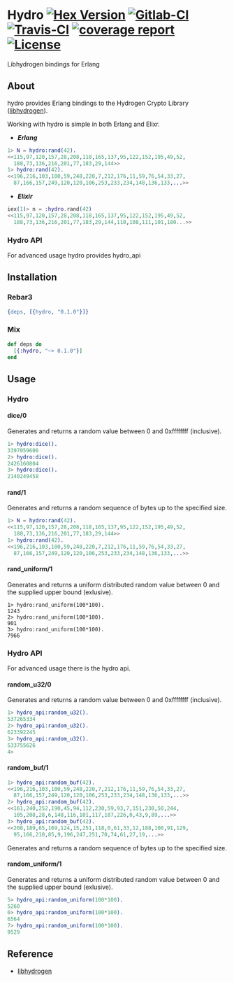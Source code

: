 Hydro [![Hex Version](https://img.shields.io/hexpm/v/hydro.svg)](https://hex.pm/packages/hydro) [![Gitlab-CI](https://gitlab.com/starbelly/hydro/badges/master/pipeline.svg)](https://gitlab.com/starbelly/hydro/commits/master) [![Travis-CI](https://travis-ci.com/starbelly/hydro.svg?branch=master)](https://travis-ci.com/starbelly/hydro) [![coverage report](https://gitlab.com/starbelly/hydro/badges/master/coverage.svg)](https://gitlab.com/starbelly/hydro/commits/master) [![License](https://img.shields.io/badge/License-MIT-blue.svg)]()
============

Libhydrogen bindings for Erlang

## About

hydro provides Erlang bindings to the Hydrogen Crypto Library ([libhydrogen](https://www.libhydrogen.org/doc/)).

Working with hydro is simple in both Erlang and Elixr.

- ***Erlang***
```erlang
1> N = hydro:rand(42).
<<115,97,120,157,28,208,118,165,137,95,122,152,195,49,52,
  188,73,136,216,201,77,183,29,144>>
1> hydro:rand(42).
<<196,216,103,100,59,248,220,7,212,176,11,59,76,54,33,27,
  87,166,157,249,120,120,106,253,233,234,148,136,133,...>>
```

- ***Elixir***
```elixir
iex(1)> n = :hydro.rand(42)
<<115,97,120,157,28,208,118,165,137,95,122,152,195,49,52,
  188,73,136,216,201,77,183,29,144,110,108,111,101,180...>>
```
### Hydro API

 For advanced usage hydro provides hydro_api


## Installation

### Rebar3

```erlang
{deps, [{hydro, "0.1.0"}]}
```

### Mix

```elixir
def deps do
  [{:hydro, "~> 0.1.0"}]
end
```

## Usage

### Hydro

#### dice/0

Generates and returns a random value between 0 and 0xffffffff (inclusive).

```erlang
1> hydro:dice().
3397059606
2> hydro:dice().
2426160804
3> hydro:dice().
2140249458
```

#### rand/1

Generates and returns a random sequence of bytes up to the specified size. 

```erlang
1> N = hydro:rand(42).
<<115,97,120,157,28,208,118,165,137,95,122,152,195,49,52,
  188,73,136,216,201,77,183,29,144>>
1> hydro:rand(42).
<<196,216,103,100,59,248,220,7,212,176,11,59,76,54,33,27,
  87,166,157,249,120,120,106,253,233,234,148,136,133,...>>
```

#### rand_uniform/1

Generates and returns a uniform distributed random value between 0 and the supplied upper
bound (exlusive).

```
1> hydro:rand_uniform(100*100).
1243
2> hydro:rand_uniform(100*100).
901
3> hydro:rand_uniform(100*100).
7966
```

### Hydro API

 For advanced usage there is the hydro api.

#### random_u32/0

Generates and returns a random value between 0 and 0xffffffff (inclusive).

```erlang
1> hydro_api:random_u32().
537265334
2> hydro_api:random_u32().
623392245
3> hydro_api:random_u32().
533755626
4>
```

#### random_buf/1

```erlang
1> hydro_api:random_buf(42).
<<196,216,103,100,59,248,220,7,212,176,11,59,76,54,33,27,
  87,166,157,249,120,120,106,253,233,234,148,136,133,...>>
2> hydro_api:random_buf(42).
<<161,240,252,190,45,94,112,230,59,93,7,151,230,50,244,
  105,208,28,6,148,116,101,117,107,226,0,43,9,89,...>>
3> hydro_api:random_buf(42).
<<208,189,65,169,124,15,251,118,0,61,33,12,188,100,91,129,
  95,166,210,85,9,196,247,251,70,74,61,27,19,...>>
```

Generates and returns a random sequence of bytes up to the specified size. 

#### random_uniform/1

Generates and returns a uniform distributed random value between 0 and the supplied upper
bound (exlusive).

```erlang
5> hydro_api:random_uniform(100*100).
5260
6> hydro_api:random_uniform(100*100).
6564
7> hydro_api:random_uniform(100*100).
9529
```

## Reference

 - [libhydrogen](https://www.libhydrogen.org/doc/)
